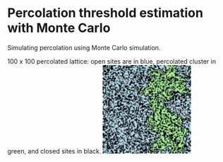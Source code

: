 # Percolation threshold estimation with Monte Carlo

Simulating percolation using Monte Carlo simulation.

100 x 100 percolated lattice: open sites are in blue, percolated cluster in
green, and closed sites in black.
<img src="percolated_array.png" alt="Percolated array" width="200">
